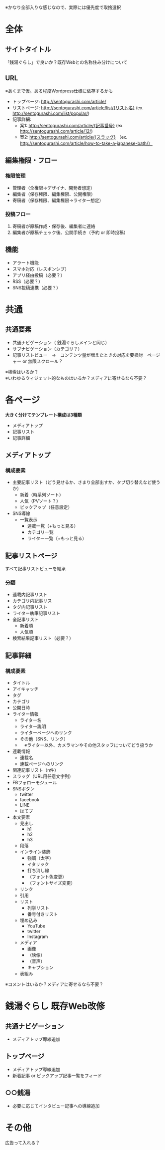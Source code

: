 ※かなり全部入りな感じなので、実際には優先度で取捨選択  
# 全体

## サイトタイトル
「銭湯ぐらし」で良いか？既存Webとの名称住み分けについて
 
## URL
※あくまで仮。ある程度Wordpress仕様に依存するかも

- トップページ: http://sentogurashi.com/article/
- リストページ: http://sentogurashi.com/article/list/{リスト名} (ex. http://sentogurashi.com/list/popular/)
- 記事詳細:
  - 案1: http://sentogurashi.com/article/{記事番号} (ex. http://sentogurashi.com/article/12/)
  - 案2: http://sentogurashi.com/article/{スラッグ} （ex. http://sentogurashi.com/article/how-to-take-a-japanese-bath/）

## 編集権限・フロー

### 権限管理
- 管理者（全権限→デザイナ、開発者想定）
- 編集者（保存権限、編集権限、公開権限）
- 寄稿者（保存権限、編集権限→ライター想定）
 
### 投稿フロー
1. 寄稿者が原稿作成・保存後、編集者に連絡
2. 編集者が原稿チェック後、公開手続き（予約 or 即時投稿）  
  
## 機能
- アラート機能
- スマホ対応（レスポンシブ）
- アプリ経由投稿（必要？）
- RSS（必要？）
- SNS投稿連携（必要？）

# 共通
##  共通要素
- 共通ナビゲーション（ 銭湯ぐらしメインと同じ）
- サブナビゲーション（カテゴリ？）
- 記事リストビュー　→　コンテンツ量が増えたときの対応を要検討　ページャー or  無限スクロール？  

※検索はいるか？  
※いわゆるウィジェット的なものはいるか？メディアに寄せるなら不要？
　
# 各ページ
**大きく分けてテンプレート構成は3種類**

- メディアトップ
- 記事リスト
- 記事詳細

## メディアトップ
###  構成要素
- 主要記事リスト（どう見せるか、さまり全部出すか、タブ切り替えなど使うか）
  - 新着（時系列ソート）
  - 人気（PVソート？）
  - ピックアップ（任意設定）
- SNS導線
  - 一覧表示 
    - 連載一覧（+もっと見る）
    - カテゴリ一覧
    - ライター一覧（+もっと見る）

## 記事リストページ
すべて記事リストビューを継承
###  分類
- 連載内記事リスト
- カテゴリ内記事リス
- タグ内記事リスト
- ライター執筆記事リスト
- 全記事リスト
  - 新着順
  - 人気順
- 検索結果記事リスト（必要？）

 
## 記事詳細

### 構成要素
- タイトル
- アイキャッチ
- タグ
- カテゴリ
- 公開日時
- ライター情報
  - ライター名
  - ライター説明
  - ライターページへのリンク
  - その他（SNS、リンク） 
  - 　※ライター以外、カメラマンやその他スタッフについてどう扱うか
- 連載情報
  - 連載名
  - 連載ページへのリンク 
- 関連記事リスト（n件）
- スラッグ（URL用任意文字列）
- FBフォローモジュール
- SNSボタン
  - twitter
  - facebook
  - LINE
  - はてブ
- 本文要素
  -  見出し
     -  h1
     -  h2
     -  h3  
  - 段落
  - インライン装飾
    - 強調（太字）
    - イタリック
    - 打ち消し線
    - （フォント色変更）
    - （フォントサイズ変更）
  - リンク 
  - 引用
  - リスト
    - 列挙リスト
    - 番号付きリスト 
  - 埋め込み
    - YouTube
    - twitter
    - Instagram
  - メディア
     - 画像
     - （映像）
     - （音声） 
     - キャプション
  - 表組み
 
※コメントはいるか？メディアに寄せるなら不要？

# 銭湯ぐらし 既存Web改修

## 共通ナビゲーション
- メディアトップ導線追加
## トップページ
- メディアトップ導線追加
- 新着記事 or ピックアップ記事一覧をフィード

## ○○銭湯
- 必要に応じてインタビュー記事への導線追加

# その他
広告って入れる？
